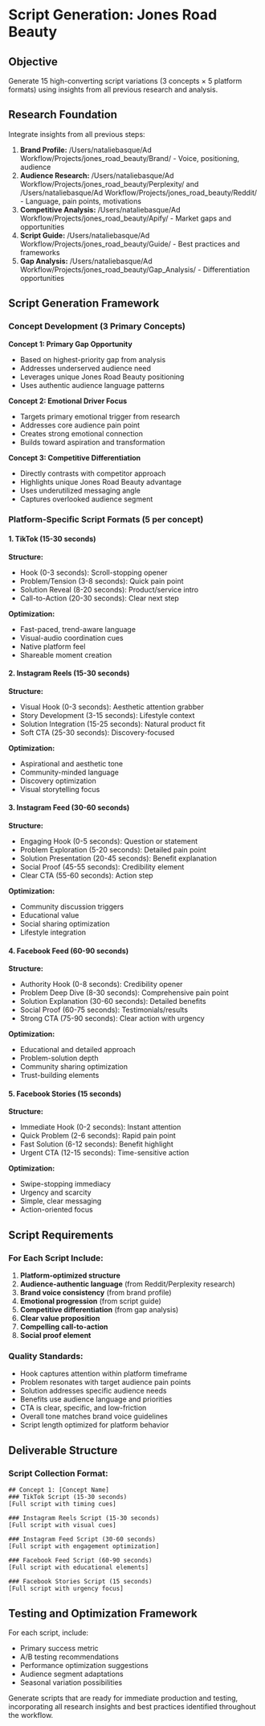 # Script Generation: Jones Road Beauty

## Objective
Generate 15 high-converting script variations (3 concepts × 5 platform formats) using insights from all previous research and analysis.

## Research Foundation
Integrate insights from all previous steps:
1. **Brand Profile:** /Users/nataliebasque/Ad Workflow/Projects/jones_road_beauty/Brand/ - Voice, positioning, audience
2. **Audience Research:** /Users/nataliebasque/Ad Workflow/Projects/jones_road_beauty/Perplexity/ and /Users/nataliebasque/Ad Workflow/Projects/jones_road_beauty/Reddit/ - Language, pain points, motivations
3. **Competitive Analysis:** /Users/nataliebasque/Ad Workflow/Projects/jones_road_beauty/Apify/ - Market gaps and opportunities
4. **Script Guide:** /Users/nataliebasque/Ad Workflow/Projects/jones_road_beauty/Guide/ - Best practices and frameworks
5. **Gap Analysis:** /Users/nataliebasque/Ad Workflow/Projects/jones_road_beauty/Gap_Analysis/ - Differentiation opportunities

## Script Generation Framework

### Concept Development (3 Primary Concepts)

**Concept 1: Primary Gap Opportunity**
- Based on highest-priority gap from analysis
- Addresses underserved audience need
- Leverages unique Jones Road Beauty positioning
- Uses authentic audience language patterns

**Concept 2: Emotional Driver Focus**
- Targets primary emotional trigger from research
- Addresses core audience pain point
- Creates strong emotional connection
- Builds toward aspiration and transformation

**Concept 3: Competitive Differentiation**
- Directly contrasts with competitor approach
- Highlights unique Jones Road Beauty advantage
- Uses underutilized messaging angle
- Captures overlooked audience segment

### Platform-Specific Script Formats (5 per concept)

#### 1. TikTok (15-30 seconds)
**Structure:**
- Hook (0-3 seconds): Scroll-stopping opener
- Problem/Tension (3-8 seconds): Quick pain point
- Solution Reveal (8-20 seconds): Product/service intro
- Call-to-Action (20-30 seconds): Clear next step

**Optimization:**
- Fast-paced, trend-aware language
- Visual-audio coordination cues
- Native platform feel
- Shareable moment creation

#### 2. Instagram Reels (15-30 seconds)
**Structure:**
- Visual Hook (0-3 seconds): Aesthetic attention grabber
- Story Development (3-15 seconds): Lifestyle context
- Solution Integration (15-25 seconds): Natural product fit
- Soft CTA (25-30 seconds): Discovery-focused

**Optimization:**
- Aspirational and aesthetic tone
- Community-minded language
- Discovery optimization
- Visual storytelling focus

#### 3. Instagram Feed (30-60 seconds)
**Structure:**
- Engaging Hook (0-5 seconds): Question or statement
- Problem Exploration (5-20 seconds): Detailed pain point
- Solution Presentation (20-45 seconds): Benefit explanation
- Social Proof (45-55 seconds): Credibility element
- Clear CTA (55-60 seconds): Action step

**Optimization:**
- Community discussion triggers
- Educational value
- Social sharing optimization
- Lifestyle integration

#### 4. Facebook Feed (60-90 seconds)
**Structure:**
- Authority Hook (0-8 seconds): Credibility opener
- Problem Deep Dive (8-30 seconds): Comprehensive pain point
- Solution Explanation (30-60 seconds): Detailed benefits
- Social Proof (60-75 seconds): Testimonials/results
- Strong CTA (75-90 seconds): Clear action with urgency

**Optimization:**
- Educational and detailed approach
- Problem-solution depth
- Community sharing optimization
- Trust-building elements

#### 5. Facebook Stories (15 seconds)
**Structure:**
- Immediate Hook (0-2 seconds): Instant attention
- Quick Problem (2-6 seconds): Rapid pain point
- Fast Solution (6-12 seconds): Benefit highlight
- Urgent CTA (12-15 seconds): Time-sensitive action

**Optimization:**
- Swipe-stopping immediacy
- Urgency and scarcity
- Simple, clear messaging
- Action-oriented focus

## Script Requirements

### For Each Script Include:
1. **Platform-optimized structure**
2. **Audience-authentic language** (from Reddit/Perplexity research)
3. **Brand voice consistency** (from brand profile)
4. **Emotional progression** (from script guide)
5. **Competitive differentiation** (from gap analysis)
6. **Clear value proposition**
7. **Compelling call-to-action**
8. **Social proof element**

### Quality Standards:
- Hook captures attention within platform timeframe
- Problem resonates with target audience pain points
- Solution addresses specific audience needs
- Benefits use audience language and priorities
- CTA is clear, specific, and low-friction
- Overall tone matches brand voice guidelines
- Script length optimized for platform behavior

## Deliverable Structure

### Script Collection Format:
```
## Concept 1: [Concept Name]
### TikTok Script (15-30 seconds)
[Full script with timing cues]

### Instagram Reels Script (15-30 seconds)
[Full script with visual cues]

### Instagram Feed Script (30-60 seconds)
[Full script with engagement optimization]

### Facebook Feed Script (60-90 seconds)
[Full script with educational elements]

### Facebook Stories Script (15 seconds)
[Full script with urgency focus]
```

## Testing and Optimization Framework
For each script, include:
- Primary success metric
- A/B testing recommendations
- Performance optimization suggestions
- Audience segment adaptations
- Seasonal variation possibilities

Generate scripts that are ready for immediate production and testing, incorporating all research insights and best practices identified throughout the workflow.
